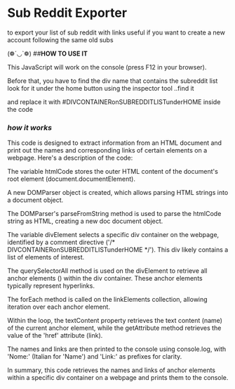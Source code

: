 # Sub Reddit Exporter
to export your list of sub reddit with links
useful if you want to create a new account following the same old subs

 (❁´◡`❁)
##<b>HOW TO USE IT</b>

This JavaScript will work on the console (press F12 in your browser). 

Before that, you have to find the div name that contains the subreddit list 
look for it under the home button using the inspector tool ..find it 

and replace it with #DIVCONTAINERonSUBREDDITLISTunderHOME inside the code


### _how it works_

This code is designed to extract information from an HTML document and print out the names and corresponding links of certain elements on a webpage. Here's a description of the code:

The variable htmlCode stores the outer HTML content of the document's root element (document.documentElement).

A new DOMParser object is created, which allows parsing HTML strings into a document object.

The DOMParser's parseFromString method is used to parse the htmlCode string as HTML, creating a new doc document object.

The variable divElement selects a specific div container on the webpage, identified by a comment directive ('/* DIVCONTAINERonSUBREDDITLISTunderHOME */'). This div likely contains a list of elements of interest.

The querySelectorAll method is used on the divElement to retrieve all anchor elements (<a>) within the div container. These anchor elements typically represent hyperlinks.

The forEach method is called on the linkElements collection, allowing iteration over each anchor element.

Within the loop, the textContent property retrieves the text content (name) of the current anchor element, while the getAttribute method retrieves the value of the 'href' attribute (link).

The names and links are then printed to the console using console.log, with 'Nome:' (Italian for 'Name') and 'Link:' as prefixes for clarity.

In summary, this code retrieves the names and links of anchor elements within a specific div container on a webpage and prints them to the console.
